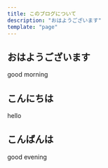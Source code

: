 ```yaml
---
title: このブログについて
description: "おはようございます"
template: "page"
---
```


## おはようございます
good morning
## こんにちは
hello
## こんばんは
good evening